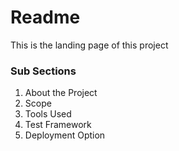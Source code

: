 <html><h1>Readme</h1></html>
<p>This is the landing page of this project</p>

<h3>Sub Sections</h3>
<ol>
<li>About the Project</li>
<li>Scope</li>
<li>Tools Used</li>
<li>Test Framework</li>
<li>Deployment Option</li>
</ol>
